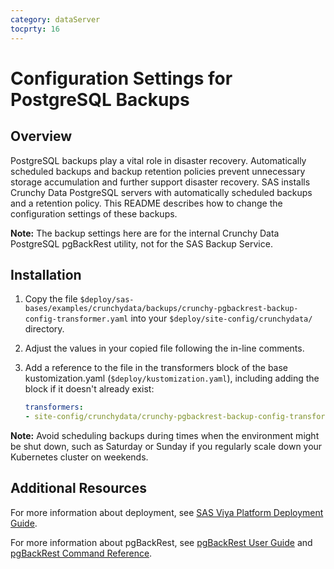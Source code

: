 ```yaml
---
category: dataServer
tocprty: 16
---
```


# Configuration Settings for PostgreSQL Backups

## Overview

PostgreSQL backups play a vital role in disaster recovery. Automatically scheduled backups and backup retention policies prevent unnecessary storage accumulation and further support disaster recovery. SAS installs Crunchy Data PostgreSQL servers with automatically scheduled backups and a retention policy. This README describes how to change the configuration settings of these backups.

**Note:** The backup settings here are for the internal Crunchy Data PostgreSQL pgBackRest utility, not for the SAS Backup Service.

## Installation

1. Copy the file `$deploy/sas-bases/examples/crunchydata/backups/crunchy-pgbackrest-backup-config-transformer.yaml` into your `$deploy/site-config/crunchydata/` directory.

2. Adjust the values in your copied file following the in-line comments.

3. Add a reference to the file in the transformers block of the base kustomization.yaml (`$deploy/kustomization.yaml`), including adding the block if it doesn't already exist:

   ```yaml
   transformers:
   - site-config/crunchydata/crunchy-pgbackrest-backup-config-transformer.yaml
   ```

**Note:** Avoid scheduling backups during times when the environment might be shut down, such as Saturday or Sunday if you regularly scale down your Kubernetes cluster on weekends.

## Additional Resources

For more information about deployment, see [SAS Viya Platform Deployment Guide](http://documentation.sas.com/?cdcId=itopscdc&cdcVersion=default&docsetId=dplyml0phy0dkr&docsetTarget=titlepage.htm&locale=en).

For more information about pgBackRest, see [pgBackRest User Guide](https://pgbackrest.org/user-guide-rhel.html) and [pgBackRest Command Reference](https://pgbackrest.org/command.html).